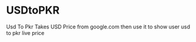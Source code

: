 # USDtoPKR
Usd To Pkr
Takes USD Price from google.com then use it to show user usd to pkr live price
